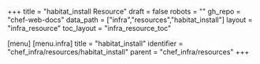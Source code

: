 +++
title = "habitat_install Resource"
draft = false
robots = ""
gh_repo = "chef-web-docs"
data_path = ["infra","resources","habitat_install"]
layout = "infra_resource"
toc_layout = "infra_resource_toc"

[menu]
  [menu.infra]
    title = "habitat_install"
    identifier = "chef_infra/resources/habitat_install"
    parent = "chef_infra/resources"
+++

<!-- The contents of this page are automatically generated from the habitat_install.yaml file in the data directory. -->
<!-- To suggest a change, edit the https://github.com/chef/chef/blob/master/lib/chef/resource/habitat_install.rb file
      and submit a pull request to the https://github.com/chef/chef repository. -->
